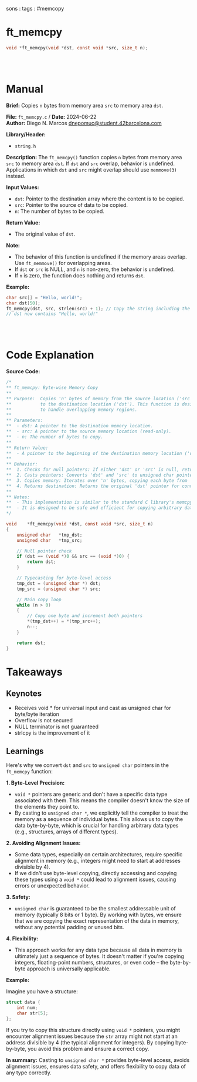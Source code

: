sons : 
tags : #memcopy
# ft_memcpy
``` c 
void *ft_memcpy(void *dst, const void *src, size_t n);
```
<br>
<br>

# Manual
**Brief:**
Copies `n` bytes from memory area `src` to memory area `dst`.

**File:** `ft_memcpy.c` / **Date:** 2024-06-22  
**Author:** Diego N. Marcos <dnepomuc@student.42barcelona.com>

**Library/Header:**
* `string.h `

**Description:**
The `ft_memcpy()` function copies `n` bytes from memory area `src` to memory area `dst`. If `dst` and `src` overlap, behavior is undefined. Applications in which `dst` and `src` might overlap should use `memmove(3)` instead.

**Input Values:**
* `dst`: Pointer to the destination array where the content is to be copied.
* `src`: Pointer to the source of data to be copied.
* `n`: The number of bytes to be copied.

**Return Value:**
* The original value of `dst`.

**Note:**
- The behavior of this function is undefined if the memory areas overlap. Use `ft_memmove()` for overlapping areas.
- If `dst` or `src` is NULL, and `n` is non-zero, the behavior is undefined.
- If `n` is zero, the function does nothing and returns `dst`.

**Example:**
```c
char src[] = "Hello, world!";
char dst[50];
ft_memcpy(dst, src, strlen(src) + 1); // Copy the string including the null terminator
// dst now contains "Hello, world!"
```

<br>
<br>

# Code Explanation
**Source Code:**
``` C
/*
** ft_memcpy: Byte-wise Memory Copy
**
** Purpose:  Copies 'n' bytes of memory from the source location ('src')
**           to the destination location ('dst'). This function is designed
**           to handle overlapping memory regions.
**
** Parameters:
**  - dst: A pointer to the destination memory location.
**  - src: A pointer to the source memory location (read-only).
**  - n: The number of bytes to copy.
**
** Return Value:
**  - A pointer to the beginning of the destination memory location ('dst').
**
** Behavior:
**  1. Checks for null pointers: If either 'dst' or 'src' is null, returns 'dst'.
**  2. Casts pointers: Converts 'dst' and 'src' to unsigned char pointers for byte-level access.
**  3. Copies memory: Iterates over 'n' bytes, copying each byte from 'src' to 'dst'.
**  4. Returns destination: Returns the original 'dst' pointer for convenience.
**
** Notes:
**  - This implementation is similar to the standard C library's memcpy.
**  - It is designed to be safe and efficient for copying arbitrary data types.
*/

void    *ft_memcpy(void *dst, const void *src, size_t n)
{
    unsigned char   *tmp_dst; 
    unsigned char   *tmp_src; 

    // Null pointer check
    if (dst == (void *)0 && src == (void *)0) {
        return dst; 
    }

    // Typecasting for byte-level access
    tmp_dst = (unsigned char *) dst;
    tmp_src = (unsigned char *) src;

    // Main copy loop
    while (n > 0) 
    {
        // Copy one byte and increment both pointers
        *(tmp_dst++) = *(tmp_src++); 
        n--; 
    }

    return dst; 
}


```

# Takeaways
## Keynotes
- Receives void * for universal input and cast as unsigned char for byte/byte iteration
- Overflow is not secured
- NULL terminator is not guaranteed
- strlcpy is the improvement of it

## Learnings

Here's why we convert `dst` and `src` to `unsigned char` pointers in the `ft_memcpy` function:

**1. Byte-Level Precision:**

* `void *` pointers are generic and don't have a specific data type associated with them. This means the compiler doesn't know the size of the elements they point to.
* By casting to `unsigned char *`, we explicitly tell the compiler to treat the memory as a sequence of individual bytes. This allows us to copy the data byte-by-byte, which is crucial for handling arbitrary data types (e.g., structures, arrays of different types).

**2. Avoiding Alignment Issues:**

* Some data types, especially on certain architectures, require specific alignment in memory (e.g., integers might need to start at addresses divisible by 4).
* If we didn't use byte-level copying, directly accessing and copying these types using a `void *` could lead to alignment issues, causing errors or unexpected behavior.

**3. Safety:**

* `unsigned char` is guaranteed to be the smallest addressable unit of memory (typically 8 bits or 1 byte). By working with bytes, we ensure that we are copying the exact representation of the data in memory, without any potential padding or unused bits.

**4. Flexibility:**

* This approach works for any data type because all data in memory is ultimately just a sequence of bytes. It doesn't matter if you're copying integers, floating-point numbers, structures, or even code – the byte-by-byte approach is universally applicable.

**Example:**

Imagine you have a structure:

```c
struct data {
    int num;
    char str[5];
};
```

If you try to copy this structure directly using `void *` pointers, you might encounter alignment issues because the `str` array might not start at an address divisible by 4 (the typical alignment for integers). By copying byte-by-byte, you avoid this problem and ensure a correct copy.

**In summary:** Casting to `unsigned char *` provides byte-level access, avoids alignment issues, ensures data safety, and offers flexibility to copy data of any type correctly.
